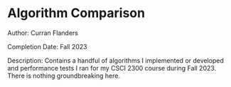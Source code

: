 # Algorithm Comparison
 
Author: Curran Flanders

Completion Date: Fall 2023

Description: Contains a handful of algorithms I implemented or developed and performance tests I ran for my CSCI 2300 course during Fall 2023. There is nothing groundbreaking here.
